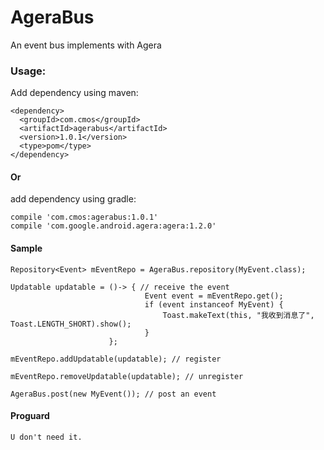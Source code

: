 # AgeraBus
An event bus implements with Agera
### Usage:
Add dependency using maven:
```
<dependency>
  <groupId>com.cmos</groupId>
  <artifactId>agerabus</artifactId>
  <version>1.0.1</version>
  <type>pom</type>
</dependency>
```
#### Or
add dependency using gradle:
```
compile 'com.cmos:agerabus:1.0.1'
compile 'com.google.android.agera:agera:1.2.0'
```
#### Sample
```
Repository<Event> mEventRepo = AgeraBus.repository(MyEvent.class);
```
```
Updatable updatable = ()-> { // receive the event
                              Event event = mEventRepo.get();
                              if (event instanceof MyEvent) {
                                  Toast.makeText(this, "我收到消息了", Toast.LENGTH_SHORT).show();
                              }
                      };
```
```
mEventRepo.addUpdatable(updatable); // register
```
```
mEventRepo.removeUpdatable(updatable); // unregister
```
```
AgeraBus.post(new MyEvent()); // post an event
```
#### Proguard
```
U don't need it.
```
